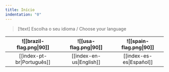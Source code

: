 ```yaml
---
title: Início
indentation: "0"
---
```

> [!text] Escolha o seu idioma / Choose your language
> 

|  ![[brazil-flag.png\|90]]  |  ![[usa-flag.png\|90]]   | ![[spain-flag.png\|90]]  |
| :------------------------: | :----------------------: | :----------------------: |
| [[index-pt-br\|Português]] | [[index-en-us\|English]] | [[index-es-es\|Español]] |
